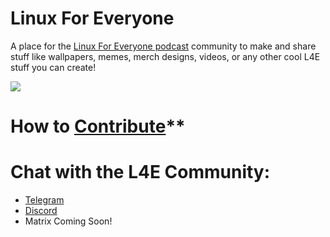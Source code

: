 # Linux For Everyone
A place for the [Linux For Everyone podcast](linux4everyone.com/) community to make and share stuff like wallpapers, memes, merch designs, videos, or any other cool L4E stuff you can create!

![](https://assets.fireside.fm/file/fireside-images/podcasts/images/0/00e8a29c-7246-483a-b97b-a1a0bb8eb4a7/header.jpg?raw=true)

# How to [Contribute](CONTRIBUTING.MD)**
  
# Chat with the L4E Community:
- [Telegram](https://t.me/linux4everyone)
- [Discord](https://discord.gg/R3JDS4s)
- Matrix Coming Soon!
